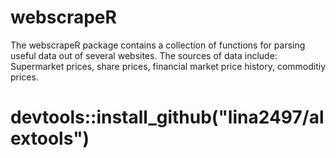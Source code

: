 # webscrapeR
The webscrapeR package contains a collection of functions for parsing useful data out of several websites. The sources of data include: Supermarket prices, share prices, financial market price history, commoditiy prices.


# devtools::install_github("lina2497/alextools")
